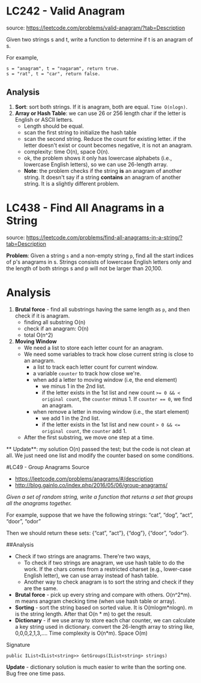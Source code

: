 # LC242 - Valid Anagram
source: https://leetcode.com/problems/valid-anagram/?tab=Description

Given two strings s and t, write a function to determine if t is an anagram of s.

For example,
```
s = "anagram", t = "nagaram", return true.
s = "rat", t = "car", return false.
```

## Analysis
1. **Sort**: sort both strings. If it is anagram, both are equal. `Time O(nlogn)`.
2. **Array or Hash Table**: we can use 26 or 256 length char if the letter is English or ASCII letters.
	* Length should be equal.
	* scan the first string to initialize the hash table
	* scan the second string. Reduce the count for existing letter. if the letter doesn't exist or count becomes negative, it is not an anagram. 
	* complexity: time O(n), space O(n).
	* ok, the problem shows it only has lowercase alphabets (i.e., lowercase English letters), so we can use 26-length array.
	* **Note**: the problem checks if the string **is** an anagram of another string. It doesn't say if a string **contains** an anagram of another string. It is a slightly different problem.

# LC438 - Find All Anagrams in a String
source: https://leetcode.com/problems/find-all-anagrams-in-a-string/?tab=Description

**Problem**: Given a string `s` and a non-empty string `p`, find all the start indices of p's anagrams in s. Strings consists of lowercase English letters only and the length of both strings s and p will not be larger than 20,100.

# Analysis
1. **Brutal force** - find all substrings having the same length as `p`, and then check if it is anagram.
	* finding all substring O(n)
	* check if an anagram: O(n)
	* total O(n^2)
2. **Moving Window**
	* We need a list to store each letter count for an anagram.
	* We need some variables to track how close current string is close to an anagram.
		* a list to track each letter count for current window.
		* a variable `counter` to track how close we're.
		* when add a letter to moving window (i.e, the end element)
			* we minus 1 in the 2nd list.
			* if the letter exists in the 1st list and new count `>= 0 && < original count`, the `counter` minus 1. If `counter == 0`, we find an anagram.
		* when remove a letter in moving window (i.e., the start element)
			* we add 1 in the 2nd list.
			* if the letter exists in the 1st list and new count `> 0 && <= original count`, the `counter` add 1.
	* After the first substring, we move one step at a time.

** Update**: my solution O(n) passed the test; but the code is not clean at all. We just need one list and modify the counter based on some conditions.

#LC49 - Group Anagrams
Source

* https://leetcode.com/problems/anagrams/#/description
* http://blog.gainlo.co/index.php/2016/05/06/group-anagrams/

*Given a set of random string, write a function that returns a set that groups all the anagrams together.*

For example, suppose that we have the following strings:
“cat”, “dog”, “act”, “door”, “odor”

Then we should return these sets: {“cat”, “act”}, {“dog”}, {“door”, “odor”}.

##Analysis
* Check if two strings are anagrams. There're two ways,
	* To check if two strings are anagram, we use hash table to do the work. If the chars comes from a restricted charset (e.g., lower-case English letter), we can use array instead of hash table.
	* Another way to check anagram is to sort the string and check if they are the same.
* **Brutal force** - pick up every string and compare with others. O(n^2*m). m means anagram checking time (when use hash table or array).
* **Sorting** - sort the string based on sorted value. It is O(mlogm*nlogn). m is the string length. After that O(n * m) to get the result.
* **Dictionary** - if we use array to store each char counter, we can calculate a key string used in dictionary.  convert the 26-length array to string like, 0,0,0,2,1,3,.... Time complexity is O(n*m). Space O(m)

Signature
```
public IList<IList<string>> GetGroups(IList<string> strings)
```

**Update** - dictionary solution is much easier to write than the sorting one. Bug free one time pass. 
